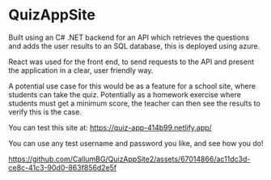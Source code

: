 # QuizAppSite

Built using an C# .NET backend for an API which retrieves the questions and adds the user results to an SQL database, this is deployed using azure.

React was used for the front end, to send requests to the API and present the application in a clear, user friendly way.

A potential use case for this would be as a feature for a school site, where students can take the quiz. Potentially as a homework exercise where students must get a minimum score, the teacher can then see the results to verify this is the case.


You can test this site at: https://quiz-app-414b99.netlify.app/

You can use any test username and password you like, and see how you do!

https://github.com/CallumBG/QuizAppSite2/assets/67014866/ac11dc3d-ce8c-41c3-90d0-863f856d2e5f

